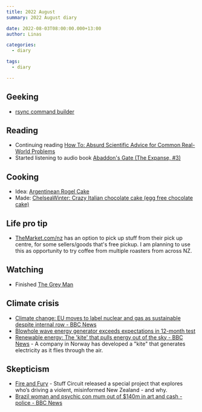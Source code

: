```yaml
---
title: 2022 August
summary: 2022 August diary

date: 2022-08-03T08:00:00.000+13:00
author: Linas

categories:
  - diary

tags:
  - diary

---
```



## Geeking

* [rsync command builder](https://www.rsyncinator.app/web)

## Reading

* Continuing reading [How To: Absurd Scientific Advice for Common Real-World Problems](https://www.goodreads.com/book/show/43852758-how-to)
* Started listening to audio book [Abaddon's Gate (The Expanse, #3)](https://www.goodreads.com/ca/book/show/16131032-abaddon-s-gate)

## Cooking

* Idea: [Argentinean Rogel Cake](https://food52.com/recipes/88058-torta-rogel-cake)
* Made: [ChelseaWinter: Crazy Italian chocolate cake (egg free chocolate cake)](http://chelseawinter.co.nz/egg-free-chocolate-cake/)

## Life pro tip

* [TheMarket.com/nz](https://TheMarket.com/nz) has an option to pick up stuff from their pick up centre, for some sellers/goods that's free pickup. I am planning to use this as opportunity to try coffee from multiple roasters from across NZ.

## Watching

- Finished [The Grey Man](https://www.imdb.com/title/tt1649418/)

## Climate crisis

* [Climate change: EU moves to label nuclear and gas as sustainable despite internal row - BBC News](https://www.bbc.com/news/world-europe-60229199)
* [Blowhole wave energy generator exceeds expectations in 12-month test](https://newatlas.com/energy/blowhole-wave-energy-generator/)
* [Renewable energy: The 'kite' that pulls energy out of the sky - BBC News](https://www.bbc.com/news/av/science-environment-62513387) - A company in Norway has developed a "kite" that generates electricity as it flies through the air.


## Skepticism 

* [Fire and Fury](https://interactives.stuff.co.nz/2022/08/circuit/fire-and-fury-disinformation-in-new-zealand/) - Stuff Circuit released a special project that explores who’s driving a violent, misinformed New Zealand - and why.
* [Brazil woman and psychic con mum out of $140m in art and cash - police - BBC News](https://www.bbc.com/news/world-latin-america-62500565)
